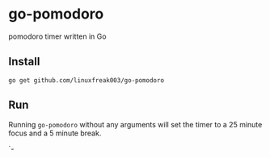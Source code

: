 # go-pomodoro
pomodoro timer written in Go

## Install

`go get github.com/linuxfreak003/go-pomodoro`

## Run

Running `go-pomodoro` without any arguments will set the timer to a 25 minute focus and a 5 minute break.

`-
